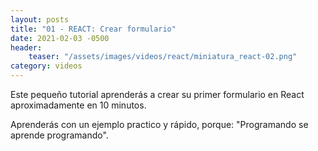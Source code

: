 ```yaml
---
layout: posts
title: "01 - REACT: Crear formulario"
date: 2021-02-03 -0500
header:
    teaser: "/assets/images/videos/react/miniatura_react-02.png"
category: videos
---
```


Este pequeño tutorial aprenderás a crear su primer formulario en React aproximadamente en 10 minutos. 

Aprenderás con un ejemplo practico y rápido, porque: "Programando se aprende programando".


